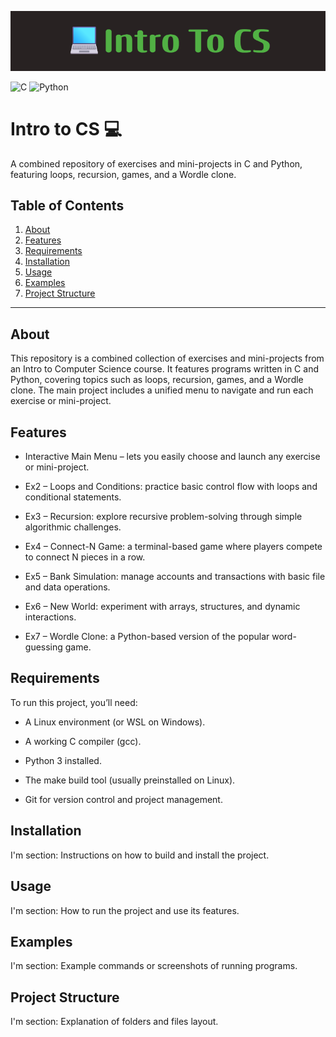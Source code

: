 ![Banner](images/banner.png)

![C](https://img.shields.io/badge/language-C-blue)
![Python](https://img.shields.io/badge/language-Python-yellow)

# Intro to CS 💻
A combined repository of exercises and mini-projects in C and Python, featuring loops, recursion, games, and a Wordle clone.

## Table of Contents

1. [About](#about)  
2. [Features](#features)  
3. [Requirements](#requirements)  
4. [Installation](#installation)  
5. [Usage](#usage)  
6. [Examples](#examples)  
7. [Project Structure](#project-structure)

---
## About
This repository is a combined collection of exercises and mini-projects from an Intro to Computer Science course. It features programs written in C and Python, covering topics such as loops, recursion, games, and a Wordle clone. The main project includes a unified menu to navigate and run each exercise or mini-project.
## Features
* Interactive Main Menu – lets you easily choose and launch any exercise or mini-project.

* Ex2 – Loops and Conditions: practice basic control flow with loops and conditional statements.

* Ex3 – Recursion: explore recursive problem-solving through simple algorithmic challenges.

* Ex4 – Connect-N Game: a terminal-based game where players compete to connect N pieces in a row.

* Ex5 – Bank Simulation: manage accounts and transactions with basic file and data operations.

* Ex6 – New World: experiment with arrays, structures, and dynamic interactions.

* Ex7 – Wordle Clone: a Python-based version of the popular word-guessing game.

## Requirements
To run this project, you’ll need:

* A Linux environment (or WSL on Windows).

* A working C compiler (gcc).

* Python 3 installed.

* The make build tool (usually preinstalled on Linux).

* Git for version control and project management.
## Installation
I'm section: Instructions on how to build and install the project.

## Usage
I'm section: How to run the project and use its features.

## Examples
I'm section: Example commands or screenshots of running programs.

## Project Structure
I'm section: Explanation of folders and files layout.
